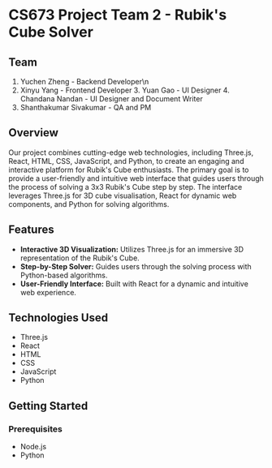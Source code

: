 # CS673 Project Team 2 - Rubik's Cube Solver

## Team
1. Yuchen Zheng - Backend Developer\n
2. Xinyu Yang - Frontend Developer 3. Yuan Gao - UI Designer 4. Chandana Nandan - UI Designer and Document Writer 
5. Shanthakumar Sivakumar - QA and PM 


## Overview

Our project combines cutting-edge web technologies, including Three.js, React, HTML, CSS, JavaScript, and Python, to create an engaging and interactive platform for Rubik's Cube enthusiasts. The primary goal is to provide a user-friendly and intuitive web interface that guides users through the process of solving a 3x3 Rubik's Cube step by step. The interface leverages Three.js for 3D cube visualisation, React for dynamic web components, and Python for solving algorithms.

## Features

- **Interactive 3D Visualization:** Utilizes Three.js for an immersive 3D representation of the Rubik's Cube.
- **Step-by-Step Solver:** Guides users through the solving process with Python-based algorithms.
- **User-Friendly Interface:** Built with React for a dynamic and intuitive web experience.

## Technologies Used

- Three.js
- React
- HTML
- CSS
- JavaScript
- Python

## Getting Started

### Prerequisites

- Node.js
- Python


